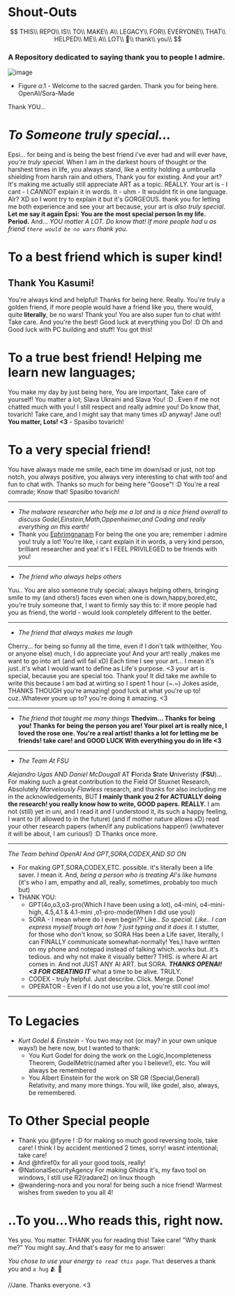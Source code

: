 # Shout-Outs
$$
THIS\\ REPO\\ IS\\ TO\\ MAKE\\ A\\ LEGACY\\ FOR\\ EVERYONE\\ THAT\\ HELPED\\ ME\\ A\\ LOT\\ 🌹\\ thank\\ you\\
$$
### A Repository dedicated to saying thank you to people I admire.

![image](https://github.com/user-attachments/assets/1df81d97-9802-498c-9d0e-b00295e54f97)
- Figure $\alpha.1$ - Welcome to the sacred garden. Thank you for being here. OpenAI/Sora-Made



Thank YOU...

# *To Someone truly special...*
Epsi... for being and is being the best friend i've ever had and will ever have, *you're truly special.* When I am in the darkest hours of thought or the harshest times in life, you always stand, like a entity holding a umbruella shielding from harsh rain and others, Thank you for existing. And your art? It's making me actually still appreciate ART as a topic. REALLY. Your art is - I cant - I *CANNOT* explain it in words. It - uhm - It wouldnt fit in one language. Alr? XD so I wont try to explain it but it's GORGEOUS. thank you for letting me both experience and see your art because, your art is *also truly special*.
**Let me say it again Epsi: You are the most special person In my life. Period.** And...
*YOU matter A LOT. Do know that! If more people had u as friend `there would be no wars` thank you.*



# To a best friend which is super kind! 
## Thank You Kasumi!
You're always kind and helpful! Thanks for being here. Really.
You're truly a golden friend, if more people would have a friend like you, there would, quite **literally**, be no wars!
Thank you! You are also super fun to chat with! 
Take care. And you're the best! Good luck at everything you Do! :D
Oh and Good luck with PC building and stuff! You got this!
 
 
 
 
 
 


# To a true best friend! Helping me learn new languages;
You make my day by just being here, You are important, 
Take care of yourself! You matter a lot; Slava Ukraini and Slava You! :D
..Even if me not chatted much with you! I still respect and really admire you! Do know that, tovarich! Take care, and I might say that many times xD anyway!
Jane out! __You matter, Lots! <3__ - Spasibo tovarich!


# To a very special friend!
You have always made me smile, each time im down/sad or just, not top notch, you always positive, you always very interesting to chat with too! and fun to chat with.
Thanks so much for being here "Goose"! :D You're a real comrade; Know that!
Spasibo tovarich!


_____
* *The malware researcher who help me a lot and is a nice friend overall to discuss Godel,Einstein,Math,Oppenheimer,and Coding and really everything on this earth!*
* Thank you [Ephrimgnanam](https://github.com/Ephrimgnanam) For being the one you are; remember i admire you! truly a lot! You're like, i cant explain it in words, a very kind person, brilliant researcher and yea! it's I FEEL PRIVILEGED to be friends with you! 

____
* *The friend who always helps others*

Yuu.. You are also someone truly special; always helping others, bringing smile to my (and others!) faces even when one is down,happy,bored,etc, you're truly someone that, I want to firmly say this to: if more people had you as friend, the world - would look completely different to the better.

_____
* *The friend that always makes me laugh*

Cherry... for being so funny all the time, even if I don't talk with(either, You or anyone else) much, I do appreciate you! And your art! really ,makes me want to go into art (and will fail xD)
Each time I see your art... I mean it's just..it's what I would want to define as Life's purpose. <3  your art is special, because you are special too. Thank you! 
It did take me awhile to write this because I am bad at wirting so I spent 1 hour (\~.\~) Jokes aside, THANKS THOUGH you're amazing! good luck at what you're up to! cuz..Whatever youre up to? you're doing it amazing. <3


_____
* *The friend that taught me many things*
**Thedvim... Thanks for being you! Thanks for being the person you are! Your pixel art is really nice, I loved the rose one. You're a real artist! thanks a lot for letting me be friends! take care! and GOOD LUCK With everything you do in life <3**


_____
* *The Team At FSU*

*Alejandro Ugas*   AND  *Daniel McDougall* AT **F**lorida **S**tate **U**niveristy (**FSU**)... For making such a great contribution to the Field Of Stuxnet Research, Absolutely *Marvelously Flawless* research, and thanks for also including me in the acknowledgements, BUT **I mainly thank you 2 for ACTUALLY doing the research! you really know how to write, GOOD papers. REALLY.** I am not (still) yet in uni, and I read it and I understood it, its such a happy feeling, I want to (if allowed to in the future)  (and if mother nature allows xD) read your other research papers (when/if any publications happen!) (wwhatever it will be about, I am curious!) :D Thanks once more.

_____
*The Team behind OpenAI And GPT,SORA,CODEX,AND SO ON*
- For making GPT,SORA,CODEX,ETC. possible. it's literally been a life saver. I mean it. And, *being a person who is treating AI's like humans* (it's who I am, empathy and all, really, sometimes, probably too much but) 
- THANK YOU:
  - GPT(4o,o3,o3-pro(Which I have been using a lot), o4-mini, o4-mini-high, 4.5,4.1 & 4.1-mini ,o1-pro-mode(When I did use you))
  - SORA - I mean where do I even begin?? Like.. *So special. Like.. I can express myself trough art how ? just typing and it does it.* I stutter, for those who don't know, so SORA Has been a Life saver, literally, I can FINALLY communicate somewhat-normally! Yes,I have written on my phone and notepad instead of talking which..works but..it's tedious. and why not make it visually better? THIS. is where AI art comes in. And not JUST ANY AI ART. but SORA. ***THANKS OPENAI! <3 FOR CREATING IT*** what a time to be alive. TRULY.
  - CODEX - truly helpful. Just describe. Click. Merge. Done!
  - OPERATOR - Even if I do not use you a lot, you're still cool imo!

_____
# To Legacies
- *Kurt Godel & Einstein* - You two may not (or may? in your own unique ways!) be here now, but I wanted to thank:
  - You Kurt Godel for doing the work on the Logic,Incompleteness Theorem, GodelMetric(named after you I believe!), etc. You will always be remembered
  - You Albert Einstein for the work on SR GR (Special,General) Relativity, and many more things. You will, like godel, also, always, be remembered.


# To Other Special people
- Thank you @fyyre ! :D for making so much good reversing tools, take care! I think I by accident mentioned 2 times, sorry! wasnt intentional; take care!
- And @hfiref0x for all your good tools, really! 
- @NationalSecurityAgency For making Ghidra it's, my favo tool on windows, I still use R2(radare2) on linux though
- @wandering-nora and you nora! for being such a nice friend!
Warmest wishes from sweden to you all 4!

# ..To you...Who reads this, right now.
Yes you. You matter. THANK you for reading this! Take care! 
"Why thank me?" You might say..And that's easy for me to answer:

*You chose to use your energy `to read this page`*. 
`That` deserves a thank you and `a hug` 🫂 🌹


//Jane. Thanks everyone. <3 
